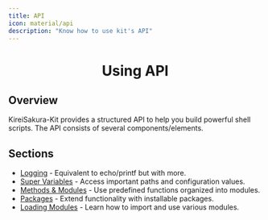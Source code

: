 ```yaml
---
title: API
icon: material/api
description: "Know how to use kit's API"
---
```


<h1 align="center"><b>Using API</b></h1>

## **Overview**

KireiSakura-Kit provides a structured API to help you build powerful shell scripts. The API consists of several components/elements.

## **Sections**

- [Logging](./logging.md) - Equivalent to echo/printf but with more.
- [Super Variables](./super-vars.md) - Access important paths and configuration values.
- [Methods & Modules](./methods-modules.md) - Use predefined functions organized into modules.
- [Packages](./packages.md) - Extend functionality with installable packages.
- [Loading Modules](./loading-modules.md) - Learn how to import and use various modules.
